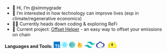 - 👋 Hi, I’m @simmygrade
- 👀 I’m interested in how technology can improve lives (esp in climate/regenerative economics)
- 👨‍💻 Currently heads down coding & exploring ReFi
- 🌱 Current project: [Offset Helper](https://offsethelper.earth//) - an easy way to offset your emissions on chain

**Languages and Tools:**
<code><img height="20" src="./Assets/typescript.png"></code>
<code><img height="20" src="./Assets/react.png"></code>
<code><img height="20" src="./Assets/next.png"></code>
<code><img height="20" src="./Assets/firebase.png"></code>
<code><img height="20" src="./Assets/tailwind.png"></code>
<code><img height="20" src="./Assets/ethers.png"></code>
<code><img height="20" src="./Assets/hardhat.png"></code>

<!---
SimasG/SimasG is a ✨ special ✨ repository because its `README.md` (this file) appears on your GitHub profile.
You can click the Preview link to take a look at your changes.
--->
